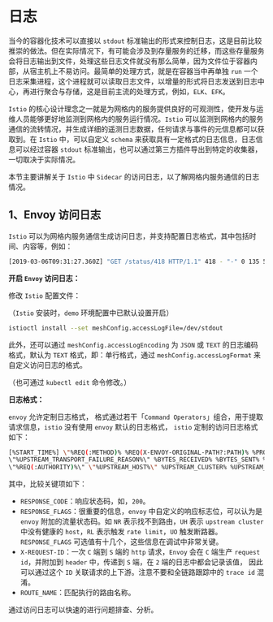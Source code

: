 # 日志

当今的容器化技术可以直接以 `stdout` 标准输出的形式来控制日志，这是目前比较推崇的做法。但在实际情况下，有可能会涉及到存量服务的迁移，而这些存量服务会将日志输出到文件，处理这些日志文件就没有那么简单，因为文件位于容器内部，从宿主机上不易访问。最简单的处理方式，就是在容器当中再单独 `run` 一个日志采集进程，这个进程就可以读取日志文件，以增量的形式将日志发送到日志中心，再进行聚合与存储，这是目前主流的处理方式，例如，`ELK`、`EFK`。

`Istio` 的核心设计理念之一就是为网格内的服务提供良好的可观测性，使开发与运维人员能够更好地监测到网格内的服务运行情况。`Istio` 可以监测到网格内的服务通信的流转情况，并生成详细的遥测日志数据，任何请求与事件的元信息都可以获取到。在 `Istio` 中，可以自定义 `schema` 来获取具有一定格式的日志信息，日志信息可以经过容器 `stdout` 标准输出，也可以通过第三方插件导出到特定的收集器，一切取决于实际情况。

本节主要讲解关于 `Istio` 中 `Sidecar` 的访问日志，以了解网格内服务通信的日志情况。

## 1、Envoy 访问日志

`Istio` 可以为网格内服务通信生成访问日志，并支持配置日志格式，其中包括时间、内容等，例如：

```sh
[2019-03-06T09:31:27.360Z] "GET /status/418 HTTP/1.1" 418 - "-" 0 135 5 2 "-" "curl/7.60.0" "d209e46f-9ed5-9b61-bbdd-43e22662702a" "httpbin:8000" "127.0.0.1:80" inbound|8000|http|httpbin.default.svc.cluster.local - 172.30.146.73:80 172.30.146.82:38618 outbound_.8000_._.httpbin.default.svc.cluster.local
```

**开启 `Envoy` 访问日志：**

修改 `Istio` 配置文件：

（`Istio` 安装时，`demo` 环境配置中已默认设置开启）

```sh
istioctl install --set meshConfig.accessLogFile=/dev/stdout
```

此外，还可以通过 `meshConfig.accessLogEncoding` 为 `JSON` 或 `TEXT` 的日志编码格式，默认为 `TEXT` 格式，即：单行格式，通过 `meshConfig.accessLogFormat` 来自定义访问日志的格式。

（也可通过 `kubectl edit` 命令修改。）

**日志格式：**

`envoy` 允许定制日志格式， 格式通过若干「`Command Operators`」组合，用于提取请求信息，`istio` 没有使用 `envoy` 默认的日志格式， `istio` 定制的访问日志格式如下：

```sh
[%START_TIME%] \"%REQ(:METHOD)% %REQ(X-ENVOY-ORIGINAL-PATH?:PATH)% %PROTOCOL%\" %RESPONSE_CODE% %RESPONSE_FLAGS% %RESPONSE_CODE_DETAILS% %CONNECTION_TERMINATION_DETAILS%
\"%UPSTREAM_TRANSPORT_FAILURE_REASON%\" %BYTES_RECEIVED% %BYTES_SENT% %DURATION% %RESP(X-ENVOY-UPSTREAM-SERVICE-TIME)% \"%REQ(X-FORWARDED-FOR)%\" \"%REQ(USER-AGENT)%\" \"%REQ(X-REQUEST-ID)%\"
\"%REQ(:AUTHORITY)%\" \"%UPSTREAM_HOST%\" %UPSTREAM_CLUSTER% %UPSTREAM_LOCAL_ADDRESS% %DOWNSTREAM_LOCAL_ADDRESS% %DOWNSTREAM_REMOTE_ADDRESS% %REQUESTED_SERVER_NAME% %ROUTE_NAME%\n
```

其中，比较关键项如下：

* `RESPONSE_CODE`：响应状态码，如，`200`。
* `RESPONSE_FLAGS`：很重要的信息，`envoy`  中自定义的响应标志位，可以认为是 `envoy` 附加的流量状态码。如 `NR` 表示找不到路由，`UH` 表示 `upstream cluster` 中没有健康的 `host`，`RL` 表示触发 `rate limit`，`UO` 触发断路器。`RESPONSE_FLAGS` 可选值有十几个，这些信息在调试中非常关键。
* `X-REQUEST-ID`：一次 `C` 端到 `S` 端的 `http` 请求，`Envoy` 会在 `C` 端生产 `request id`，并附加到 `header` 中，传递到 `S` 端，在 `2` 端的日志中都会记录该值， 因此可以通过这个 `ID` 关联请求的上下游。注意不要和全链路跟踪中的 `trace id` 混淆。
* `ROUTE_NAME`：匹配执行的路由名称。

通过访问日志可以快速的进行问题排查、分析。
